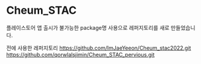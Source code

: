 # Cheum_STAC
플레이스토어 앱 출시가 불가능한 package명 사용으로 레퍼지토리를 새로 만들었습니다.

전에 사용한 레퍼지토리 
https://github.com/ImJaeYeeon/Cheum_stac2022.git
https://github.com/qorwlalsjimin/Cheum_STAC_pervious.git
